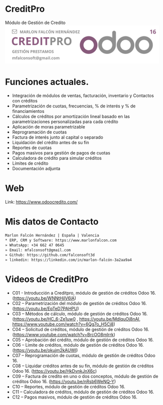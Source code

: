 # CreditPro
Módulo de Gestión de Credito
![Alt text](https://github.com/falconsoft3d/documentacion-odoo-credito/blob/main/creditpro.png?raw=true "BIM 20")

# Funciones actuales.
- Integración de módulos de ventas, facturación, inventario y Contactos con créditos
- Parametrización de cuotas, frecuencias, % de interés y % de financiamientos
- Cálculos de créditos  por amortización lineal basado en las parametrizaciones personalizadas para cada crédito
- Aplicación de moras parametrizable
- Reprogramación de cuotas
- Factura de interés junto al capital o separado
- Liquidación del crédito antes de su fin
- Reportes de cuotas
- Pagos masivos para gestión de pagos de cuotas
- Calculadora de crédito para simular créditos
- Límites de crédito
- Documentación adjunta


# Web
Link: https://www.odoocredito.com/

# Mis datos de Contacto
```
Marlon Falcón Hernández | España | Valencia
* ERP, CRM y Software: https://www.marlonfalcon.com
» WhatsApp: +34 662 47 0645
» Email: mfalconsoft@gmail.com
» Github: https://github.com/falconsoft3d
» linkedin: https://linkedin.com/in/marlon-falcón-3a2aa9a4
```

# Videos de CreditPro


-  C01 - Introducción a Creditpro, módulo de gestión de créditos Odoo 16. (https://youtu.be/WNNtHjlV6lA)
-  C02 – Parametrización del módulo de gestión de créditos Odoo 16. (https://youtu.be/EpTeD7PAHPU)
-  C03 – Métodos de cálculo, módulo de gestión de créditos Odoo 16. (https://youtu.be/HC_6-Ze1uw0 , https://youtu.be/MdlquOj8nAI, https://www.youtube.com/watch?v=6Qg7o_H5Cj8)
-  C04 – Solicitud de créditos,  módulo de gestión de créditos Odoo 16. (https://www.youtube.com/watch?v=BrcOO8mlrrk)
-  C05 – Aprobación del crédito, módulo de gestión de créditos Odoo 16.
-  C06 – Limite de créditos, módulo de gestión de créditos Odoo 16. (https://youtu.be/okujm2kAUWI)
-  C07 – Reprogramación de cuotas, módulo de gestión de créditos Odoo 16.
-  C08 – Liquidar créditos antes de su fin, módulo de gestión de créditos Odoo 16. (https://youtu.be/HkDvnkJnX6c)
-  C09 – Factura de credito en uno o dos conceptos, módulo de gestión de créditos Odoo 16. (https://youtu.be/nRsb6WeNQ-Y)
-  C10 – Reportes, módulo de gestión de créditos Odoo 16.
-  C11 – Calculadora de créditos, módulo de gestión de créditos Odoo 16.
-  C12 – Pagos masivos, módulo de gestión de créditos Odoo 16.
